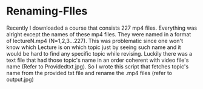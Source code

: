 # Renaming-FIles
Recently I downloaded a course that consists 227 mp4 files. Everything was alright except the names of these mp4 files. They were named in a format of lectureN.mp4 (N=1,2,3...227). This was problematic since one won't know which Lecture is on which topic just by seeing such name and it would be hard to find any specific topic while revising. Luckily there was a text file that had those topic's name in an order coherent with video file's name (Refer to Providedtxt.jpg). So I wrote this script that fetches topic's name from the provided txt file and rename the .mp4 files (refer to output.jpg) 

